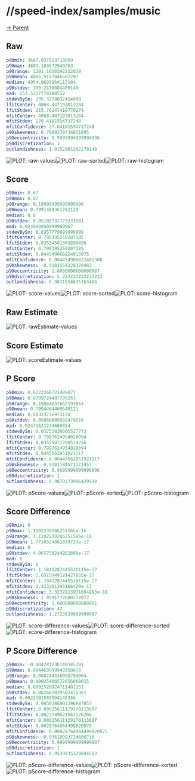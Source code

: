 
# //speed-index/samples/music

[→ Parent](../..)


## Raw


```yaml
p90min: 3607.937913718059
p90max: 4809.103572940263
p90range: 1201.1656592222039
p90mean: 4066.9157846582207
median: 4054.0697364117104
p90stdev: 305.2178084489149
mad: 153.5227770784552
stdevBySn: 235.3278032454908
lfitCenter: 4068.447193013284
lfitStdev: 215.76247418770274
mfitCenter: 4068.447193013284
mfitStdev: 270.4181594737248
mfitConfidence: 27.04181594737248
p90skewness: 0.7889379736851895
p90eccentricity: 0.9999999999999996
p90discretization: 1
outlandishness: 1.0152901282278148

```

![PLOT: raw-values](./raw/values.svg)![PLOT: raw-sorted](./raw/sorted.svg)![PLOT: raw-histogram](./raw/histogram.svg)
## Score


```yaml
p90min: 0.67
p90max: 0.87
p90range: 0.19999999999999996
p90mean: 0.7991489361702125
median: 0.8
p90stdev: 0.05108731729333581
mad: 0.024999999999999967
stdevBySn: 0.0357779999999999
lfitCenter: 0.799395259207185
lfitStdev: 0.03554501369896496
mfitCenter: 0.799395259207185
mfitStdev: 0.044549068224813075
mfitConfidence: 0.004454906822481308
p90skewness: -0.9181554228376982
p90eccentricity: 1.0000000000000007
p90discretization: 5.222222222222222
outlandishness: 0.9871554635763468

```

![PLOT: score-values](./score/values.svg)![PLOT: score-sorted](./score/sorted.svg)![PLOT: score-histogram](./score/histogram.svg)
## Raw Estimate

![PLOT: rawEstimate-values](./rawEstimate/values.svg)
## Score Estimate

![PLOT: scoreEstimate-values](./scoreEstimate/values.svg)
## P Score


```yaml
p90min: 0.6723260721489877
p90max: 0.8709724487709263
p90range: 0.19864637662193863
p90mean: 0.7994464460648121
median: 0.80323736973174
p90stdev: 0.05060609988470816
mad: 0.02471621234660054
stdevBySn: 0.03753836005537772
lfitCenter: 0.7997624954020094
lfitStdev: 0.03555077200574256
mfitCenter: 0.7997624954020094
mfitStdev: 0.0445562851921117
mfitConfidence: 0.00445562851921117
p90skewness: -0.9381184571121457
p90eccentricity: 0.9999999999999996
p90discretization: 1
outlandishness: 0.9870373996429538

```

![PLOT: pScore-values](./pScore/values.svg)![PLOT: pScore-sorted](./pScore/sorted.svg)![PLOT: pScore-histogram](./pScore/histogram.svg)
## Score Difference


```yaml
p90min: 0
p90max: 1.1102230246251565e-16
p90range: 1.1102230246251565e-16
p90mean: 1.7716324861039733e-17
median: 0
p90stdev: 4.065758244982898e-17
mad: 0
stdevBySn: 0
lfitCenter: 1.1841287445510115e-17
lfitStdev: 2.6515949121427835e-17
mfitCenter: 1.1841287445510115e-17
mfitStdev: 3.323281393166429e-17
mfitConfidence: 3.3232813931664293e-18
p90skewness: 1.8591772600772072
p90eccentricity: 1.000000000000001
p90discretization: 47
outlandishness: 1.2723839999999997

```

![PLOT: score-difference-values](./score-difference/values.svg)![PLOT: score-difference-sorted](./score-difference/sorted.svg)![PLOT: score-difference-histogram](./score-difference/histogram.svg)
## P Score Difference


```yaml
p90min: -0.004281236149345391
p90max: 0.004463099949358673
p90range: 0.008744336098704064
p90mean: 0.00025400572656068615
median: 0.0002528924711481251
p90stdev: 0.002602039502475361
mad: 0.0022101585994145356
stdevBySn: 0.0030286003396847857
lfitCenter: 0.00025611129170113607
lfitStdev: 0.0023749021561126266
mfitCenter: 0.00025611129170113607
mfitStdev: 0.0029764984499920976
mfitConfidence: 0.00029764984499920975
p90skewness: -0.03618093724608716
p90eccentricity: 0.9999999999999997
p90discretization: 1
outlandishness: 0.9539835329844553

```

![PLOT: pScore-difference-values](./pScore-difference/values.svg)![PLOT: pScore-difference-sorted](./pScore-difference/sorted.svg)![PLOT: pScore-difference-histogram](./pScore-difference/histogram.svg)